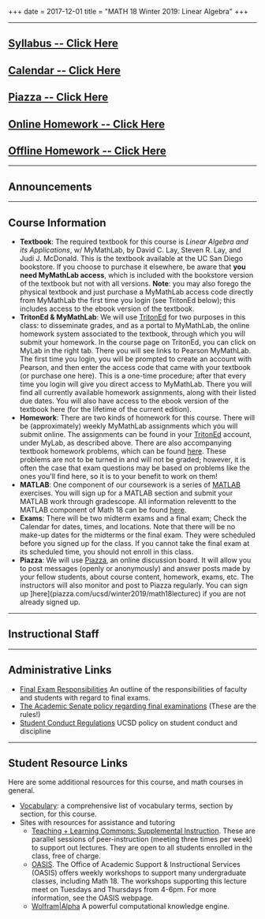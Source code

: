 +++
date = 2017-12-01
title = "MATH 18 Winter 2019: Linear Algebra"
+++

---
## [Syllabus -- Click Here](https://www.thanghuynh.io/teaching/math18_winter19/syllabus/)

## [Calendar -- Click Here](https://www.thanghuynh.io/teaching/math18_winter19/calendar/)

## [Piazza -- Click Here](piazza.com/ucsd/winter2019/math18lecturec/home)

## [Online Homework -- Click Here](https://tritoned.ucsd.edu/)

## [Offline Homework -- Click Here](https://www.thanghuynh.io/teaching/math18_winter19/homework/)

---
## Announcements  

--- 
## Course Information  
  * **Textbook**: The required textbook for this course is *Linear Algebra and its Applications*, w/ MyMathLab, by David C. Lay, Steven R. Lay, and Judi J. McDonald. This is the textbook available at the UC San Diego bookstore. If you choose to purchase it elsewhere, be aware that **you need MyMathLab access**, which is included with the bookstore version of the textbook but not with all versions. **Note**: you may also forego the physical textbook and just purchase a MyMathLab access code directly from MyMathLab the first time you login (see TritonEd below); this includes access to the ebook version of the textbook.  
  * **TritonEd & MyMathLab**: We will use [TritonEd](https://tritoned.ucsd.edu/) for two purposes in this class: to disseminate grades, and as a portal to MyMathLab, the online homework system associated to the textbook, through which you will submit your homework. In the course page on TritonEd, you can click on MyLab in the right tab. There you will see links to Pearson MyMathLab. The first time you login, you will be prompted to create an account with Pearson, and then enter the access code that came with your textbook (or purchase one here). This is a one-time procedure; after that every time you login will give you direct access to MyMathLab. There you will find all currently available homework assignments, along with their listed due dates. You will also have access to the ebook version of the textbook here (for the lifetime of the current edition).
  * **Homework**: There are two kinds of homework for this course. There will be (approximately) weekly MyMathLab assignments which you will submit online. The assignments can be found in your [TritonEd](https://tritoned.ucsd.edu/) account, under MyLab, as described above. 
There are also accompanying textbook homework problems, which can be found [here](https://www.thanghuynh.io/teaching/math18_winter19/homework/). These problems are not to be turned in and will not be graded; however, it is often the case that exam questions may be based on problems like the ones you'll find here, so it is to your benefit to work on them!
  * **MATLAB**: One component of our coursework is a series of [MATLAB](http://www.math.ucsd.edu/~math18/) exercises. You will sign up for a MATLAB section and submit your MATLAB work through gradescope. All information releventt to the MATLAB component of Math 18 can be found [here](http://www.math.ucsd.edu/~math18/).
  * **Exams**: There will be two midterm exams and a final exam; Check the Calendar for dates, times, and locations. Note that there will be no make-up dates for the midterms or the final exam. They were scheduled before you signed up for the class. If you cannot take the final exam at its scheduled time, you should not enroll in this class.  
  * **Piazza**: We will use [Piazza](piazza.com/ucsd/winter2019/math18lecturec/home), an online discussion board. It will allow you to post messages (openly or anonymously) and answer posts made by your fellow students, about course content, homework, exams, etc. The instructors will also monitor and post to Piazza regularly. You can sign up ]here](piazza.com/ucsd/winter2019/math18lecturec) if you are not already signed up. 


--- 
## Instructional Staff

--- 
## Administrative Links
  * [Final Exam Responsibilities](https://blink.ucsd.edu/instructors/academic-info/exams/responsibilities.html) An outline of the responsibilities of faculty and students with regard to final exams.  
  * [The Academic Senate policy regarding final examinations](http://senate.ucsd.edu/operating-procedures/educational-policies/courses/epc-policies-on-courses/policy-exams-including-midterms-final-exams-and-religious-accommodations-for-exams/) (These are the rules!)  
  * [Student Conduct Regulations](https://students.ucsd.edu/sponsor/student-conduct/regulations/22.00.html) UCSD policy on student conduct and discipline

--- 
## Student Resource Links
Here are some additional resources for this course, and math courses in general.  

  * [Vocabulary](http://www.math.ucsd.edu/~jeggers/math18/vocabulary.html): a comprehensive list of vocabulary terms, section by section, for this course. 
  * Sites with resources for assistance and tutoring
    * [Teaching + Learning Commons: Supplemental Instruction](https://commons.ucsd.edu/academic-support/supplemental-instruction/index.html). These are parallel sessions of peer-instruction (meeting three times per week) to support out lectures. They are open to all students enrolled in the class, free of charge.  
    * [OASIS](https://students.ucsd.edu/sponsor/oasis/). The Office of Academic Support & Instructional Services (OASIS) offers weekly workshops to support many undergraduate classes, including Math 18. The workshops supporting this lecture meet on Tuesdays and Thursdays from 4-6pm. For more information, see the OASIS webpage.  
    * [Wolfram|Alpha](https://www.wolframalpha.com/) A powerful computational knowledge engine.
